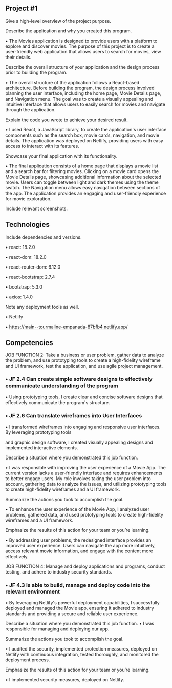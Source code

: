 ## Project #1

Give a high-level overview of the project purpose.

Describe the application and why you created this program.

• The Movies application is designed to provide users with a platform to explore and discover movies. The purpose of this project is to create a user-friendly web application that allows users to search for movies, view their details.

Describe the overall structure of your application and the design process prior to building the program.

• The overall structure of the application follows a React-based architecture. Before building the program, the design process involved planning the user interface, including the home page, Movie Details page, and Navigation menu. The goal was to create a visually appealing and intuitive interface that allows users to easily search for movies and navigate through the application.

Explain the code you wrote to achieve your desired result.

• I used React, a JavaScript library, to create the application's user interface components such as the search box, movie cards, navigation, and movie details. The application was deployed on Netlify, providing users with easy access to interact with its features.

Showcase your final application with its functionality.

• The final application consists of a home page that displays a movie list and a search bar for filtering movies. Clicking on a movie card opens the Movie Details page, showcasing additional information about the selected movie. Users can toggle between light and dark themes using the theme switch. The Navigation menu allows easy navigation between sections of the app. The application provides an engaging and user-friendly experience for movie exploration.

Include relevant screenshots.

## Technologies

Include dependencies and versions.

• react: 18.2.0

• react-dom: 18.2.0

• react-router-dom: 6.12.0

• react-bootstrap: 2.7.4

• bootstrap: 5.3.0

• axios: 1.4.0

Note any deployment tools as well.

• Netlify

• https://main--tourmaline-empanada-87bfb4.netlify.app/

## Competencies

JOB FUNCTION 2: Take a business or user problem,
gather data to analyze the problem, and use prototyping tools to
create a high-fidelity wireframe and UI framework, test the
application, and use agile project management.

### • JF 2.4 Can create simple software designs to effectively communicate understanding of the program

• Using prototyping tools, I create clear and concise software designs that effectively communicate the program's structure.

### • JF 2.6 Can translate wireframes into User Interfaces

• I transformed wireframes into engaging and responsive user interfaces. By leveraging prototyping tools

and graphic design software, I created visually appealing designs and implemented interactive elements.

Describe a situation where you demonstrated this job function.

• I was responsible with improving the user experience of a Movie App. The current version lacks a user-friendly interface and requires enhancements to better engage users. My role involves taking the user problem into account, gathering data to analyze the issues, and utilizing prototyping tools to create high-fidelity wireframes and a UI framework.

Summarize the actions you took to accomplish the goal.

• To enhance the user experience of the Movie App, I analyzed user problems, gathered data, and used prototyping tools to create high-fidelity wireframes and a UI framework.

Emphasize the results of this action for your team or you’re learning.

• By addressing user problems, the redesigned interface provides an improved user experience. Users can navigate the app more intuitively, access relevant movie information, and engage with the content more effectively.

JOB FUNCTION 4: Manage and deploy applications and programs, conduct testing, and adhere to industry security standards.

### • JF 4.3 Is able to build, manage and deploy code into the relevant environment

• By leveraging Netlify's powerful deployment capabilities, I successfully deployed and managed the Movie app, ensuring it adhered to industry standards and providing a secure and reliable user experience.

Describe a situation where you demonstrated this job function.
• I was responsible for managing and deploying our app.

Summarize the actions you took to accomplish the goal.

• I audited the security, implemented protection measures, deployed on Netlify with continuous integration, tested thoroughly, and monitored the deployment process.

Emphasize the results of this action for your team or you’re learning.

• I implemented security measures, deployed on Netlify.
